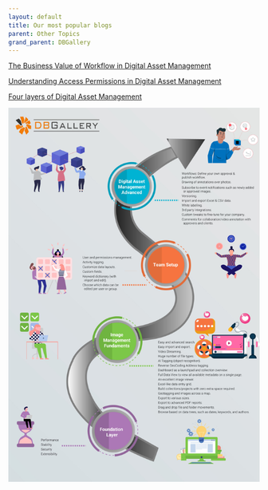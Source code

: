 ```yaml
---
layout: default
title: Our most popular blogs
parent: Other Topics
grand_parent: DBGallery
---
```


<a href="https://dbgallery.com/workflow_value" target="_blank">The Business Value of Workflow in Digital Asset Management</a>

<a href="https://dbgallery.com/understanding-access-permissions" target="_blank">Understanding Access Permissions in Digital Asset Management</a>

<a href="https://dbgallery.com/dbgallery-in-4-layers" target="_blank">Four layers of Digital Asset Management</a>

![Four Layers of Digital Asset Management](/assets/fourlayersinfographic.jpg)
